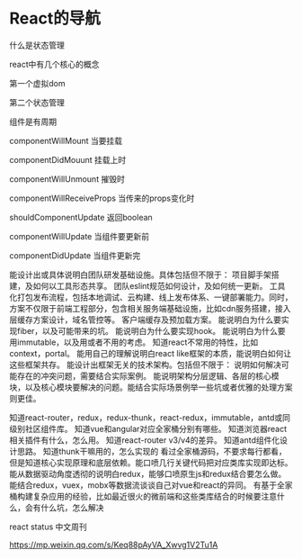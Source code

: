 # React的导航 


什么是状态管理

react中有几个核心的概念

第一个虚拟dom

第二个状态管理

组件是有周期

componentWillMount 当要挂载

componentDidMouunt 挂载上时

componentWillUnmount 摧毁时

componentWillReceiveProps 当传来的props变化时

shouldComponentUpdate 返回boolean 

componentWillUpdate 当组件要更新前

componentDidUpdate 当组件更新完


能设计出或具体说明白团队研发基础设施。具体包括但不限于：
项目脚手架搭建，及如何以工具形态共享。
团队eslint规范如何设计，及如何统一更新。
工具化打包发布流程，包括本地调试、云构建、线上发布体系、一键部署能力。同时，方案不仅限于前端工程部分，包含相关服务端基础设施，比如cdn服务搭建，接入层缓存方案设计，域名管控等。
客户端缓存及预加载方案。
能说明白为什么要实现fiber，以及可能带来的坑。
能说明白为什么要实现hook。
能说明白为什么要用immutable，以及用或者不用的考虑。
知道react不常用的特性，比如context，portal。
能用自己的理解说明白react like框架的本质，能说明白如何让这些框架共存。
能设计出框架无关的技术架构。包括但不限于：
说明如何解决可能存在的冲突问题，需要结合实际案例。
能说明架构分层逻辑、各层的核心模块，以及核心模块要解决的问题。能结合实际场景例举一些坑或者优雅的处理方案则更佳。

知道react-router，redux，redux-thunk，react-redux，immutable，antd或同级别社区组件库。
知道vue和angular对应全家桶分别有哪些。
知道浏览器react相关插件有什么，怎么用。
知道react-router v3/v4的差异。
知道antd组件化设计思路。
知道thunk干嘛用的，怎么实现的
看过全家桶源码，不要求每行都看，但是知道核心实现原理和底层依赖。能口喷几行关键代码把对应类库实现即达标。
能从数据驱动角度透彻的说明白redux，能够口喷原生js和redux结合要怎么做。
能结合redux，vuex，mobx等数据流谈谈自己对vue和react的异同。
有基于全家桶构建复杂应用的经验，比如最近很火的微前端和这些类库结合的时候要注意什么，会有什么坑，怎么解决



react status 中文周刊

https://mp.weixin.qq.com/s/Keq88pAyVA_Xwvg1V2Tu1A





